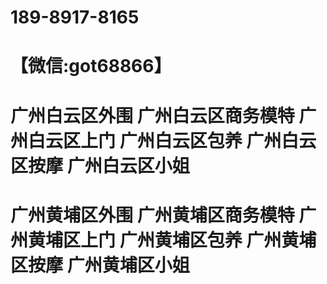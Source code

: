 # 189-8917-8165
# 【微信:got68866】
# 广州白云区外围 广州白云区商务模特 广州白云区上门 广州白云区包养 广州白云区按摩 广州白云区小姐
# 广州黄埔区外围 广州黄埔区商务模特 广州黄埔区上门 广州黄埔区包养 广州黄埔区按摩 广州黄埔区小姐
